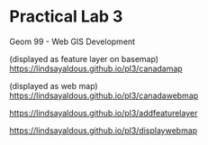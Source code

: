 # Practical Lab 3
Geom 99 - Web GIS Development

(displayed as feature layer on basemap)
<br> https://lindsayaldous.github.io/pl3/canadamap

(displayed as web map)
<br> https://lindsayaldous.github.io/pl3/canadawebmap

https://lindsayaldous.github.io/pl3/addfeaturelayer

https://lindsayaldous.github.io/pl3/displaywebmap
